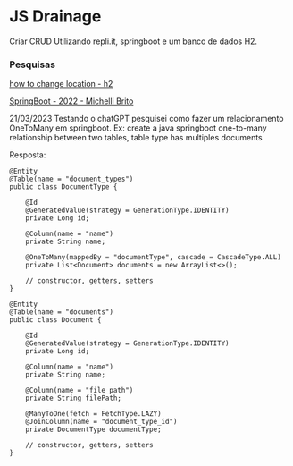 # JS Drainage 

Criar CRUD Utilizando repli.it, springboot e um banco de dados H2.


###  Pesquisas
 
[how to change location - h2](https://groups.google.com/g/play-framework/c/qqV1soIfH48)

[SpringBoot - 2022 - Michelli Brito](https://www.youtube.com/watch?v=LXRU-Z36GEU)

21/03/2023
Testando o chatGPT pesquisei como fazer um relacionamento OneToMany em springboot. 
Ex: create a java springboot one-to-many relationship between two tables, table type has multiples documents

Resposta:

```
@Entity
@Table(name = "document_types")
public class DocumentType {

    @Id
    @GeneratedValue(strategy = GenerationType.IDENTITY)
    private Long id;

    @Column(name = "name")
    private String name;

    @OneToMany(mappedBy = "documentType", cascade = CascadeType.ALL)
    private List<Document> documents = new ArrayList<>();

    // constructor, getters, setters
}

@Entity
@Table(name = "documents")
public class Document {

    @Id
    @GeneratedValue(strategy = GenerationType.IDENTITY)
    private Long id;

    @Column(name = "name")
    private String name;

    @Column(name = "file_path")
    private String filePath;

    @ManyToOne(fetch = FetchType.LAZY)
    @JoinColumn(name = "document_type_id")
    private DocumentType documentType;

    // constructor, getters, setters
}

```





